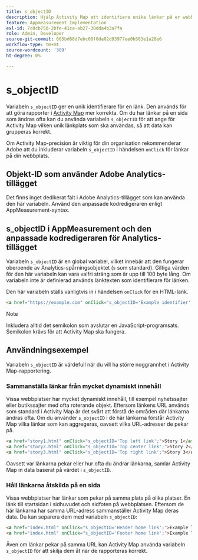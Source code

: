```yaml
---
title: s_objectID
description: Hjälp Activity Map att identifiera unika länkar på er webbplats.
feature: Appmeasurement Implementation
exl-id: 7c0cb750-2bfe-41ca-ab27-30dda4b3a7fa
role: Admin, Developer
source-git-commit: 665bd68d7ebc08f0da02d93977ee0b583e1a28e6
workflow-type: tm+mt
source-wordcount: '389'
ht-degree: 0%

---
```


# s_objectID

Variabeln `s_objectID` ger en unik identifierare för en länk. Den används för att göra rapporter i [Activity Map](/help/analyze/activity-map/overview.md) mer korrekta. Om du har länkar på en sida som ändras ofta kan du använda variabeln `s_objectID` för att ange för Activity Map vilken unik länkplats som ska användas, så att data kan grupperas korrekt.

Om Activity Map-precision är viktig för din organisation rekommenderar Adobe att du inkluderar variabeln `s_objectID` i händelsen `onClick` för länkar på din webbplats.

## Objekt-ID som använder Adobe Analytics-tillägget

Det finns inget dedikerat fält i Adobe Analytics-tillägget som kan använda den här variabeln. Använd den anpassade kodredigeraren enligt AppMeasurement-syntax.

## s_objectID i AppMeasurement och den anpassade kodredigeraren för Analytics-tillägget

Variabeln `s_objectID` är en global variabel, vilket innebär att den fungerar oberoende av Analytics-spårningsobjektet (`s` som standard). Giltiga värden för den här variabeln kan vara valfri sträng som är upp till 100 byte lång. Om variabeln inte är definierad används länktexten som identifierare för länken.

Den här variabeln ställs vanligtvis in i händelsen `onClick` för en HTML-länk.

```HTML
<a href="https://example.com" onClick="s_objectID='Example identifier';">Example link</a>
```

>[!NOTE]
>
>Inkludera alltid det semikolon som avslutar en JavaScript-programsats. Semikolon krävs för att Activity Map ska fungera.

## Användningsexempel

Variabeln `s_objectID` är värdefull när du vill ha större noggrannhet i Activity Map-rapportering.

### Sammanställa länkar från mycket dynamiskt innehåll

Vissa webbplatser har mycket dynamiskt innehåll, till exempel nyhetssajter eller butikssajter med ofta roterande objekt. Eftersom länkens URL används som standard i Activity Map är det svårt att förstå de områden där länkarna ändras ofta. Om du använder `s_objectID` i de här länkarna förstår Activity Map vilka länkar som kan aggregeras, oavsett vilka URL-adresser de pekar på.

```HTML
<a href="story1.html" onClick="s_objectID='Top left link';">Story 1</a>
<a href="story2.html" onClick="s_objectID='Top center link';">Story 2</a>
<a href="story3.html" onClick="s_objectID='Top right link';">Story 3</a>
```

Oavsett var länkarna pekar eller hur ofta du ändrar länkarna, samlar Activity Map in data baserat på värdet i `s_objectID`.

### Håll länkarna åtskilda på en sida

Vissa webbplatser har länkar som pekar på samma plats på olika platser. En länk till startsidan i sidhuvudet och sidfoten på webbplatsen. Eftersom de här länkarna har samma URL-adress sammanställer Activity Map deras data. Du kan separera dem med variabeln `s_objectID`:

```HTML
<a href="index.html" onClick="s_objectID='Header home link';">Example link in Header</a>
<a href="index.html" onClick="s_objectID='Footer home link';">Example link in Footer</a>
```

Även om länkar pekar på samma URL kan Activity Map använda variabeln `s_objectID` för att skilja dem åt när de rapporteras korrekt.
